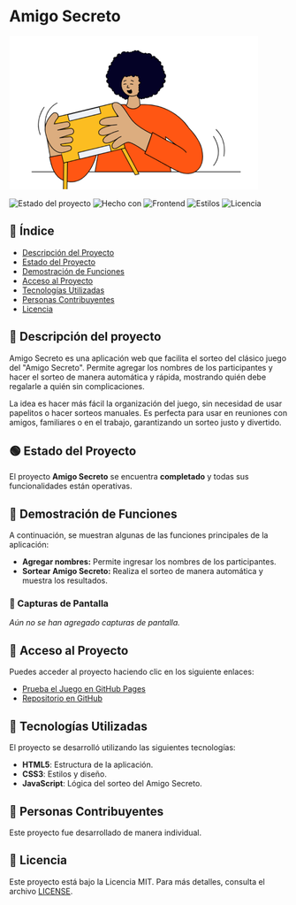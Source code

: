 # Amigo Secreto

![Imagen de portada](assets/amigo-secreto.png)

![Estado del proyecto](https://img.shields.io/badge/Estado-Completado-brightgreen)
![Hecho con](https://img.shields.io/badge/Hecho%20con-JavaScript-blue)
![Frontend](https://img.shields.io/badge/Frontend-HTML-orange)
![Estilos](https://img.shields.io/badge/Estilos-CSS-blueviolet)
![Licencia](https://img.shields.io/badge/Licencia-MIT-green)

## 📝 Índice  

- [Descripción del Proyecto](#-descripción-del-proyecto)  
- [Estado del Proyecto](#-estado-del-proyecto)  
- [Demostración de Funciones](#-demostración-de-funciones)  
- [Acceso al Proyecto](#-acceso-al-proyecto)  
- [Tecnologías Utilizadas](#-tecnologías-utilizadas)  
- [Personas Contribuyentes](#-personas-contribuyentes)
- [Licencia](#-licencia)

## 📖 Descripción del proyecto

Amigo Secreto es una aplicación web que facilita el sorteo del clásico juego del "Amigo Secreto".
Permite agregar los nombres de los participantes y hacer el sorteo de manera automática y rápida, mostrando quién debe regalarle a quién sin complicaciones.

La idea es hacer más fácil la organización del juego, sin necesidad de usar papelitos o hacer sorteos manuales.
Es perfecta para usar en reuniones con amigos, familiares o en el trabajo, garantizando un sorteo justo y divertido.

## 🟢 Estado del Proyecto  

El proyecto **Amigo Secreto** se encuentra **completado** y todas sus funcionalidades están operativas.

## 🎲 Demostración de Funciones  

A continuación, se muestran algunas de las funciones principales de la aplicación:  

- **Agregar nombres:** Permite ingresar los nombres de los participantes.  
- **Sortear Amigo Secreto:** Realiza el sorteo de manera automática y muestra los resultados.  

### 📸 Capturas de Pantalla  

_Aún no se han agregado capturas de pantalla._  

## 🔗 Acceso al Proyecto  

Puedes acceder al proyecto haciendo clic en los siguiente enlaces: 

- [Prueba el Juego en GitHub Pages](https://victordanielmencia.github.io/challenge-amigo-secreto/)
- [Repositorio en GitHub](https://github.com/victordanielmencia/challenge-amigo-secreto)  

## 🔧 Tecnologías Utilizadas  

El proyecto se desarrolló utilizando las siguientes tecnologías:  

- **HTML5**: Estructura de la aplicación.  
- **CSS3**: Estilos y diseño.  
- **JavaScript**: Lógica del sorteo del Amigo Secreto.  

## 👥 Personas Contribuyentes  

Este proyecto fue desarrollado de manera individual.  

## 📄 Licencia  

Este proyecto está bajo la Licencia MIT. Para más detalles, consulta el archivo [LICENSE](LICENSE).